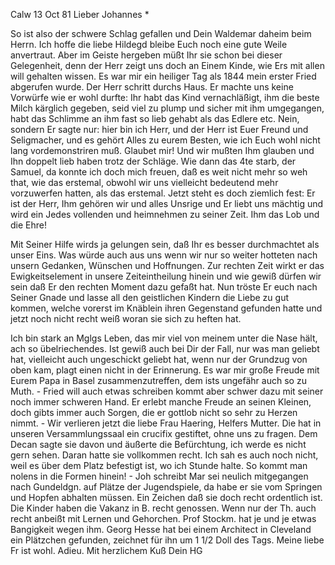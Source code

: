  Calw 13 Oct 81
Lieber Johannes <Frohnmy>*

So ist also der schwere Schlag gefallen und Dein Waldemar daheim beim Herrn. Ich hoffe die liebe Hildegd bleibe Euch noch eine gute Weile anvertraut. Aber im Geiste hergeben müßt Ihr sie schon bei dieser Gelegenheit, denn der Herr zeigt uns doch an Einem Kinde, wie Ers mit allen will gehalten wissen. Es war mir ein heiliger Tag als 1844 mein erster Fried abgerufen wurde. Der Herr schritt durchs Haus. Er machte uns keine Vorwürfe wie er wohl durfte: Ihr habt das Kind vernachläßigt, ihm die beste Milch kärglich gegeben, seid viel zu plump und sicher mit ihm umgegangen, habt das Schlimme an ihm fast so lieb gehabt als das Edlere etc. Nein, sondern Er sagte nur: hier bin ich Herr, und der Herr ist Euer Freund und Seligmacher, und es gehört Alles zu eurem Besten, wie ich Euch wohl nicht lang vordemonstriren muß. Glaubet mir! Und wir mußten Ihm glauben und Ihn doppelt lieb haben trotz der Schläge. Wie dann das 4te starb, der Samuel, da konnte ich doch mich freuen, daß es weit nicht mehr so weh that, wie das erstemal, obwohl wir uns vielleicht bedeutend mehr vorzuwerfen hatten, als das erstemal. Jetzt steht es doch ziemlich fest: Er ist der Herr, Ihm gehören wir und alles Unsrige und Er liebt uns mächtig und wird ein Jedes vollenden und heimnehmen zu seiner Zeit. Ihm das Lob und die Ehre!

Mit Seiner Hilfe wirds ja gelungen sein, daß Ihr es besser durchmachtet als unser Eins. Was würde auch aus uns wenn wir nur so weiter hotteten nach unsern Gedanken, Wünschen und Hoffnungen. Zur rechten Zeit wirkt er das Ewigkeitselement in unsere Zeiteintheilung hinein und wie gewiß dürfen wir sein daß Er den rechten Moment dazu gefaßt hat. Nun tröste Er euch nach Seiner Gnade und lasse all den geistlichen Kindern die Liebe zu gut kommen, welche vorerst im Knäblein ihren Gegenstand gefunden hatte und jetzt noch nicht recht weiß woran sie sich zu heften hat.

Ich bin stark an Mglgs Leben, das mir viel von meinem unter die Nase hält, ach so übelriechendes. Ist gewiß auch bei Dir der Fall, nur was man geliebt hat, vielleicht auch ungeschickt geliebt hat, wenn nur der Grundzug von oben kam, plagt einen nicht in der Erinnerung. Es war mir große Freude mit Eurem Papa in Basel zusammenzutreffen, dem ists ungefähr auch so zu Muth. - Fried will auch etwas schreiben kommt aber schwer dazu mit seiner noch immer schweren Hand. Er erlebt manche Freude an seinen Kleinen, doch gibts immer auch Sorgen, die er gottlob nicht so sehr zu Herzen nimmt. - Wir verlieren jetzt die liebe Frau Haering, Helfers Mutter. Die hat in unseren Versammlungssaal ein crucifix gestiftet, ohne uns zu fragen. Dem Decan sagte sie davon und äußerte die Befürchtung, ich werde es nicht gern sehen. Daran hatte sie vollkommen recht. Ich sah es auch noch nicht, weil es über dem Platz befestigt ist, wo ich Stunde halte. So kommt man nolens in die Formen hinein! - Joh schreibt Mar sei neulich mitgegangen nach Gundeldgn. auf Plätze der Jugendspiele, da habe er sie vom Springen und Hopfen abhalten müssen. Ein Zeichen daß sie doch recht ordentlich ist. Die Kinder haben die Vakanz in B. recht genossen. Wenn nur der Th. auch recht anbeißt mit Lernen und Gehorchen. Prof Stockm. hat je und je etwas Bangigkeit wegen ihm. Georg Hesse hat bei einem Architect in Cleveland ein Plätzchen gefunden, zeichnet für ihn um 1 1/2 Doll des Tags. Meine liebe Fr ist wohl. Adieu.
 Mit herzlichem Kuß Dein HG
